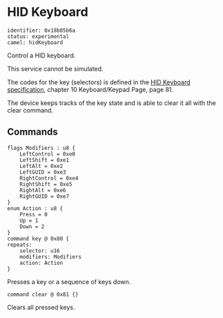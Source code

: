 # HID Keyboard

    identifier: 0x18b05b6a
    status: experimental
    camel: hidKeyboard
    
Control a HID keyboard. 

This service cannot be simulated.

The codes for the key (selectors) is defined in the [HID Keyboard
specification](https://usb.org/sites/default/files/hut1_21.pdf), chapter 10 Keyboard/Keypad Page, page 81.

The device keeps tracks of the key state and is able to clear it all with the clear command.

## Commands

    flags Modifiers : u8 {
        LeftControl = 0xe0
        LeftShift = 0xe1
        LeftAlt = 0xe2
        LeftGUID = 0xe3
        RightControl = 0xe4
        RightShift = 0xe5
        RightAlt = 0xe6
        RightGUID = 0xe7
    }
    enum Action : u8 {
        Press = 0
        Up = 1
        Down = 2
    }
    command key @ 0x80 {
    repeats:
        selector: u16
        modifiers: Modifiers
        action: Action
    }
    
Presses a key or a sequence of keys down.

    command clear @ 0x81 {}
    
Clears all pressed keys.
